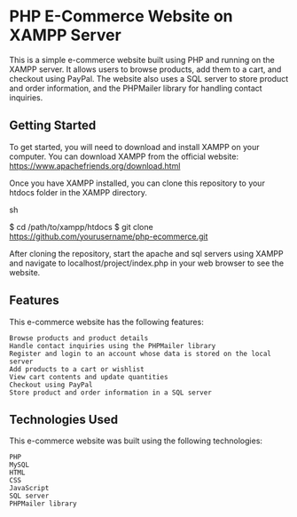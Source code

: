 # PHP E-Commerce Website on XAMPP Server

This is a simple e-commerce website built using PHP and running on the XAMPP server. It allows users to browse products, add them to a cart, and checkout using PayPal. The website also uses a SQL server to store product and order information, and the PHPMailer library for handling contact inquiries.

## Getting Started

To get started, you will need to download and install XAMPP on your computer. You can download XAMPP from the official website: https://www.apachefriends.org/download.html

Once you have XAMPP installed, you can clone this repository to your htdocs folder in the XAMPP directory.

sh

$ cd /path/to/xampp/htdocs
$ git clone https://github.com/yourusername/php-ecommerce.git

After cloning the repository, start the apache and sql servers using XAMPP and navigate to localhost/project/index.php in your web browser to see the website.
## Features

This e-commerce website has the following features:

    Browse products and product details
    Handle contact inquiries using the PHPMailer library
    Register and login to an account whose data is stored on the local server
    Add products to a cart or wishlist
    View cart contents and update quantities
    Checkout using PayPal
    Store product and order information in a SQL server


## Technologies Used

This e-commerce website was built using the following technologies:

    PHP
    MySQL
    HTML
    CSS
    JavaScript
    SQL server
    PHPMailer library
